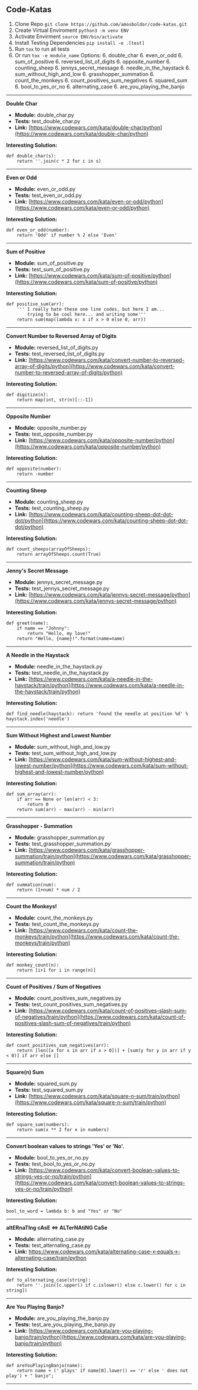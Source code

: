 Code-Katas
----------

 1. Clone Repo ```git clone https://github.com/amosboldor/code-katas.git```
 2. Create Virtual Enviroment ```python3 -m venv ENV```
 3. Activate Envirment ```source ENV/bin/activate```
 3. Install Testing Dependencies ```pip install -e .[test]```
 4. Run ```tox``` to run all tests
 5. Or run ```tox -e module_name``` Options:
    6. double_char
    6. even_or_odd
    6. sum_of_positive
    6. reversed_list_of_digits
    6. opposite_number
    6. counting_sheep
    6. jennys_secret_message
    6. needle_in_the_haystack
    6. sum_without_high_and_low
    6. grasshopper_summation
    6. count_the_monkeys
    6. count_positives_sum_negatives
    6. squared_sum
    6. bool_to_yes_or_no
    6. alternating_case
    6. are_you_playing_the_banjo

--------------------
**Double Char**
- **Module:** double_char.py
- **Tests:** test_double_char.py
- **Link:** [https://www.codewars.com/kata/double-char/python](https://www.codewars.com/kata/double-char/python)

**Interesting Solution:**
```
def double_char(s):
    return ''.join(c * 2 for c in s)
```

--------------------
**Even or Odd**
- **Module:** even_or_odd.py
- **Tests:** test_even_or_odd.py
- **Link:** [https://www.codewars.com/kata/even-or-odd/python](https://www.codewars.com/kata/even-or-odd/python)

**Interesting Solution:**
```
def even_or_odd(number):
    return 'Odd' if number % 2 else 'Even'
```

--------------------
**Sum of Positive**
- **Module:** sum_of_positive.py
- **Tests:** test_sum_of_positive.py
- **Link:** [https://www.codewars.com/kata/sum-of-positive/python](https://www.codewars.com/kata/sum-of-positive/python)

**Interesting Solution:**
```
def positive_sum(arr):
    ''' I really hate these one line codes, but here I am...
        trying to be cool here... and writing some'''
    return sum(map(lambda x: x if x > 0 else 0, arr))
```

--------------------
**Convert Number to Reversed Array of Digits**
- **Module:** reversed_list_of_digits.py
- **Tests:** test_reversed_list_of_digits.py
- **Link:** [https://www.codewars.com/kata/convert-number-to-reversed-array-of-digits/python](https://www.codewars.com/kata/convert-number-to-reversed-array-of-digits/python)

**Interesting Solution:**
```
def digitize(n):
    return map(int, str(n)[::-1])
```

--------------------
**Opposite Number**
- **Module:** opposite_number.py
- **Tests:** test_opposite_number.py
- **Link:** [https://www.codewars.com/kata/opposite-number/python](https://www.codewars.com/kata/opposite-number/python)

**Interesting Solution:**
```
def opposite(number):
    return -number
```

--------------------
**Counting Sheep**
- **Module:** counting_sheep.py
- **Tests:** test_counting_sheep.py
- **Link:** [https://www.codewars.com/kata/counting-sheep-dot-dot-dot/python](https://www.codewars.com/kata/counting-sheep-dot-dot-dot/python)

**Interesting Solution:**
```
def count_sheeps(arrayOfSheeps):
    return arrayOfSheeps.count(True)
```

--------------------
**Jenny's Secret Message**
- **Module:** jennys_secret_message.py
- **Tests:** test_jennys_secret_message.py
- **Link:** [https://www.codewars.com/kata/jennys-secret-message/python](https://www.codewars.com/kata/jennys-secret-message/python)

**Interesting Solution:**
```
def greet(name):
    if name == "Johnny":
        return "Hello, my love!"
    return "Hello, {name}!".format(name=name)
```

--------------------
**A Needle in the Haystack**
- **Module:** needle_in_the_haystack.py
- **Tests:** test_needle_in_the_haystack.py
- **Link:** [https://www.codewars.com/kata/a-needle-in-the-haystack/train/python](https://www.codewars.com/kata/a-needle-in-the-haystack/train/python)

**Interesting Solution:**
```
def find_needle(haystack): return 'found the needle at position %d' % haystack.index('needle')
```

--------------------
**Sum Without Highest and Lowest Number**
- **Module:** sum_without_high_and_low.py
- **Tests:** test_sum_without_high_and_low.py
- **Link:** [https://www.codewars.com/kata/sum-without-highest-and-lowest-number/python](https://www.codewars.com/kata/sum-without-highest-and-lowest-number/python)

**Interesting Solution:**
```
def sum_array(arr):
    if arr == None or len(arr) < 3:
        return 0
    return sum(arr) - max(arr) - min(arr)
```

--------------------
**Grasshopper - Summation**
- **Module:** grasshopper_summation.py
- **Tests:** test_grasshopper_summation.py
- **Link:** [https://www.codewars.com/kata/grasshopper-summation/train/python](https://www.codewars.com/kata/grasshopper-summation/train/python)

**Interesting Solution:**
```
def summation(num):
    return (1+num) * num / 2
```

--------------------
**Count the Monkeys!**
- **Module:** count_the_monkeys.py
- **Tests:** test_count_the_monkeys.py
- **Link:** [https://www.codewars.com/kata/count-the-monkeys/train/python](https://www.codewars.com/kata/count-the-monkeys/train/python)

**Interesting Solution:**
```
def monkey_count(n):
    return [i+1 for i in range(n)]
```

--------------------
**Count of Positives / Sum of Negatives**
- **Module:** count_positives_sum_negatives.py
- **Tests:** test_count_positives_sum_negatives.py
- **Link:** [https://www.codewars.com/kata/count-of-positives-slash-sum-of-negatives/train/python](https://www.codewars.com/kata/count-of-positives-slash-sum-of-negatives/train/python)

**Interesting Solution:**
```
def count_positives_sum_negatives(arr):
    return [len([x for x in arr if x > 0])] + [sum(y for y in arr if y < 0)] if arr else []
```

--------------------
**Square(n) Sum**
- **Module:** squared_sum.py
- **Tests:** test_squared_sum.py
- **Link:** [https://www.codewars.com/kata/square-n-sum/train/python](https://www.codewars.com/kata/square-n-sum/train/python)

**Interesting Solution:**
```
def square_sum(numbers):
    return sum(x ** 2 for x in numbers)
```

--------------------
**Convert boolean values to strings 'Yes' or 'No'.**
- **Module:** bool_to_yes_or_no.py
- **Tests:** test_bool_to_yes_or_no.py
- **Link:** [https://www.codewars.com/kata/convert-boolean-values-to-strings-yes-or-no/train/python](https://www.codewars.com/kata/convert-boolean-values-to-strings-yes-or-no/train/python)

**Interesting Solution:**
```
bool_to_word = lambda b: b and "Yes" or "No"
```

--------------------
**altERnaTIng cAsE <=> ALTerNAtiNG CaSe**
- **Module:** alternating_case.py
- **Tests:** test_alternating_case.py
- **Link:** [https://www.codewars.com/kata/alternating-case-<-equals->-alternating-case/train/python](https://www.codewars.com/kata/alternating-case-<-equals->-alternating-case/train/python)

**Interesting Solution:**
```
def to_alternating_case(string):
    return ''.join([c.upper() if c.islower() else c.lower() for c in string])
```

--------------------
**Are You Playing Banjo?**
- **Module:** are_you_playing_the_banjo.py
- **Tests:** test_are_you_playing_the_banjo.py
- **Link:** [https://www.codewars.com/kata/are-you-playing-banjo/train/python](https://www.codewars.com/kata/are-you-playing-banjo/train/python)

**Interesting Solution:**
```
def areYouPlayingBanjo(name):
    return name + (' plays' if name[0].lower() == 'r' else ' does not play') + " banjo";
```

--------------------